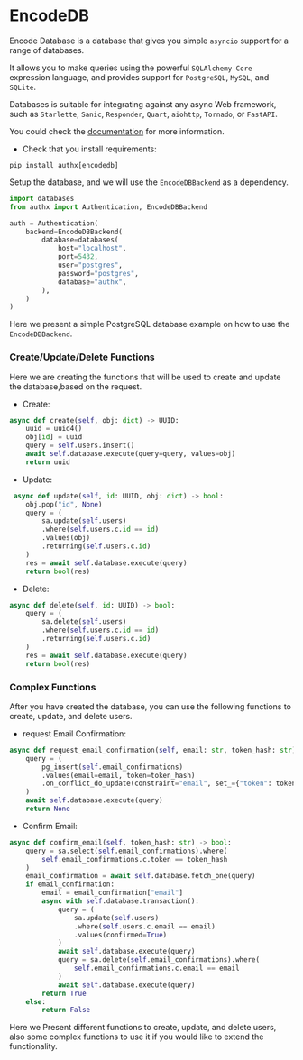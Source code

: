 # EncodeDB

Encode Database is a database that gives you simple `asyncio` support for a range of databases.

It allows you to make queries using the powerful `SQLAlchemy Core` expression language, and provides support for `PostgreSQL`, `MySQL`, and `SQLite`.

Databases is suitable for integrating against any async Web framework, such as `Starlette`, `Sanic`, `Responder`, `Quart`, `aiohttp`, `Tornado`, or `FastAPI`.

You could check the [documentation](https://www.encode.io/databases/) for more information.

- Check that you install requirements:

```shell
pip install authx[encodedb]
```

Setup the database, and we will use the `EncodeDBBackend` as a dependency.

```py
import databases
from authx import Authentication, EncodeDBBackend

auth = Authentication(
    backend=EncodeDBBackend(
        database=databases(
            host="localhost",
            port=5432,
            user="postgres",
            password="postgres",
            database="authx",
        ),
    )
)
```

Here we present a simple PostgreSQL database example on how to use the `EncodeDBBackend`.

### Create/Update/Delete Functions

Here we are creating the functions that will be used to create and update the database,based on the request.

- Create:

```py
async def create(self, obj: dict) -> UUID:
    uuid = uuid4()
    obj[id] = uuid
    query = self.users.insert()
    await self.database.execute(query=query, values=obj)
    return uuid
```

- Update:

```py
 async def update(self, id: UUID, obj: dict) -> bool:
    obj.pop("id", None)
    query = (
        sa.update(self.users)
        .where(self.users.c.id == id)
        .values(obj)
        .returning(self.users.c.id)
    )
    res = await self.database.execute(query)
    return bool(res)
```

- Delete:

```py
async def delete(self, id: UUID) -> bool:
    query = (
        sa.delete(self.users)
        .where(self.users.c.id == id)
        .returning(self.users.c.id)
    )
    res = await self.database.execute(query)
    return bool(res)
```

### Complex Functions

After you have created the database, you can use the following functions to create, update, and delete users.

- request Email Confirmation:

```py
async def request_email_confirmation(self, email: str, token_hash: str) -> None:
    query = (
        pg_insert(self.email_confirmations)
        .values(email=email, token=token_hash)
        .on_conflict_do_update(constraint="email", set_={"token": token_hash})
    )
    await self.database.execute(query)
    return None
```

- Confirm Email:

```py
async def confirm_email(self, token_hash: str) -> bool:
    query = sa.select(self.email_confirmations).where(
        self.email_confirmations.c.token == token_hash
    )
    email_confirmation = await self.database.fetch_one(query)
    if email_confirmation:
        email = email_confirmation["email"]
        async with self.database.transaction():
            query = (
                sa.update(self.users)
                .where(self.users.c.email == email)
                .values(confirmed=True)
            )
            await self.database.execute(query)
            query = sa.delete(self.email_confirmations).where(
                self.email_confirmations.c.email == email
            )
            await self.database.execute(query)
        return True
    else:
        return False
```

Here we Present different functions to create, update, and delete users, also some complex functions to use it if you would like to extend the functionality.